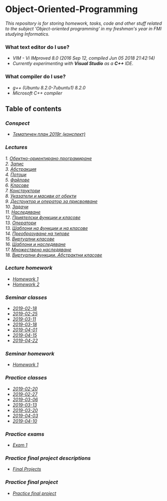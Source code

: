 # Object-Oriented-Programming
_This repository is for storing homework, tasks, code and other stuff related to the subject 'Object-oriented
programming' in my freshman's year in FMI studying Informatics._

### What text editor do I use?

- _VIM - Vi IMproved 8.0 (2016 Sep 12, compiled Jun 05 2018 21:42:14)_
- _Currently experimenting with __Visual Studio__ as a __C++__ IDE._

### What compiler do I use?

- _g++ (Ubuntu 8.2.0-7ubuntu1) 8.2.0_
- _Microsoft C++ compiler_

## Table of contents

### _Conspect_
- _[Тематичен план 2019г (конспект)](./Lectures/Lectures/Тематичен%20план.pdf)_</br>

### _Lectures_
_1. [Обектно-ориентирано програмиране](./Lectures/Lectures/ООП.pdf)_</br>
_2. [Запис](./Lectures/Lectures/Запис.pdf)_</br>
_3. [Абстракция](./Lectures/Lectures/Абстракция.pdf)_</br>
_4. [Потоци](./Lectures/Lectures/Потоци.pdf)_</br>
_5. [Файлове](./Lectures/Lectures/Файлове.pdf)_</br>
_6. [Класове](./Lectures/Lectures/Класове.pdf)_</br>
_7. [Конструктори](./Lectures/Lectures/Конструктори.pdf)_</br>
_8. [Указатели и масиви от обекти](./Lectures/Lectures/Указатели%20и%20масиви%20от%20обекти.pdf)_</br>
_9. [Деструктор и оператор за присвояване](./Lectures/Lectures/Деструктор%20и%20оператор%20за%20присвояване.pdf)_</br>
_10. [Задачи](./Lectures/Lectures/Задачи.pdf)_</br>
_11. [Наследяване](./Lectures/Lectures/Наследяване.pdf)_</br>
_12. [Приятелски функции и класове](./Lectures/Lectures/Приятелски%20функции%20и%20класове.pdf)_</br>
_13. [Оператори](./Lectures/Lectures/Оператори.pdf)_</br>
_13. [Шаблони на функции и на класове](./Lectures/Lectures/Шаблони%20на%20функции%20и%20на%20класове.pdf)_</br>
_14. [Преобразуване на типове](./Lectures/Lectures/Преобразуване%20на%20типове.pdf)_</br>
_15. [Виртуални класове](./Lectures/Lectures/Виртуални%20класове.pdf)_</br>
_16. [Шаблони и наследяване](./Lectures/Lectures/Шаблони%20и%20наследяване.pdf)_</br>
_17. [Множествено наследяване](./Lectures/Lectures/Множествено%20наследяване.pdf)_</br>
_18. [Виртуални функции. Абстрактни класове](./Lectures/Lectures/Виртуални%20функции.%20Абстрактни%20класове.pdf)_</br>

### _Lecture homework_
- _[Homework 1](./Lectures/Homeworks/Homework_1/)_</br>
- _[Homework 2](./Lectures/Homeworks/Homework_2/)_</br>

### _Seminar classes_
 - _[2019-02-18](./Seminars/Tasks/2019/02/18)_</br>
 - _[2019-02-25](./Seminars/Tasks/2019/02/25)_</br>
 - _[2019-03-11](./Seminars/Tasks/2019/03/11)_</br>
 - _[2019-03-18](./Seminars/Tasks/2019/03/18)_</br>
 - _[2019-04-01](./Seminars/Tasks/2019/04/01)_</br>
 - _[2019-04-15](./Seminars/Tasks/2019/04/15)_</br>
 - _[2019-04-22](./Seminars/Tasks/2019/04/22)_</br>

### _Seminar homework_
  - _[Homework 1](./Seminars/Homework/Homework_1/)_</br> 

### _Practice classes_
 - _[2019-02-20](./Practices/Tasks/2019/02/20)_</br>
 - _[2019-02-27](./Practices/Tasks/2019/02/27)_</br>
 - _[2019-03-06](./Practices/Tasks/2019/03/06)_</br>
 - _[2019-03-13](./Practices/Tasks/2019/03/13)_</br>
 - _[2019-03-20](./Practices/Tasks/2019/03/20)_</br>
 - _[2019-04-03](./Practices/Tasks/2019/04/03)_</br>
 - _[2019-04-10](./Practices/Tasks/2019/04/10)_</br>

### _Practice exams_
 - _[Exam 1](./Practices/Exams/Exam_1/)_</br>

### _Practice final project descriptions_
 - _[Final Projects](./Practices/Projects/ООП-проекти.pdf)_</br>

### _Practice final project_
  - _[Practice final project](./Practices/Projects/OOP%20Final%20Project/OOP%20Final%20Project)_</br>